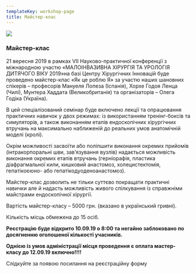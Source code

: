 ```yaml
---
templateKey: workshop-page
title: Майстер-клас
---
```

![](/img/laparoscopic-trainer-box-surgery-practicing-surgical-training1.jpg)

### Майстер-клас

21 вересня 2019 в рамках VII Науково-практичної конференції з міжнародною участю «МАЛОІНВАЗИВНА ХІРУРГІЯ ТА УРОЛОГІЯ ДИТЯЧОГО ВІКУ 2019»на базі Центру Хірургічних Інновацій буде проведено майстер-клас «Як це роблю Я» за участю наших шановних спікерів – професорів Мануеля Лопеза (Іспанія), Хорхе Годоя Ленца (Чилі), Мунтера Хаддата (Великобританія) та організаторів – Олега Годіка (Україна).

В цей спеціалізований семінар буде включено лекції та опрацювання практичних навичок у двох режимах: із використанням тренінг-боксів та симуляторів, а також виконанням етапів ендоскопічних хірургічних втручань на максимально наближеній до реальних умов анатомічній моделі (кролі).

Окрім можливості засвоїти або поліпшити виконання окремих прийомів (інтракорпоральні шви, зав’язування вузлів) надається можливість виконання окремих етапів втручань (герніорафія, пластика діафрагмальної кили, кишковий анастомоз, холецистектомія, гепатікоєюно- або гепатікодуоденоанастомоз).

Майстер-клас дозволить не тільки суттєво покращати практичні навички але й надасть можливість живого спілкування із справжніми майстрами ендоскопічної хірургії.

Вартість майстер-класу – 5000 грн. (вказано в український гривні).

Кількість місць обмежена до 15 осіб.

**Реєстрацію буде відкрито 10.09.19 о 8:00 та негайно заблоковано по досягненню оголошеної кількості учасників.** 

**Однією із умов адміністрації місця проведення є оплата мастер-класу до 12.09.19 включно!!!!**

Слідкуйте за появою посилання на реєстраційну форму

